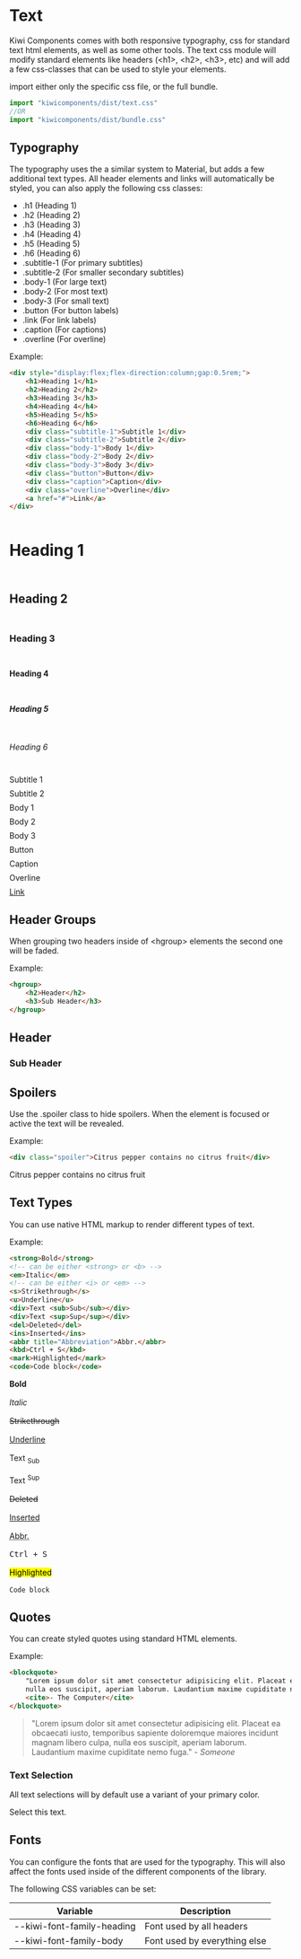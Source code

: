 # Text

Kiwi Components comes with both responsive typography, css for standard text html elements, as well as some other tools. The text css module will modify standard elements like headers (\<h1>, \<h2>, \<h3>, etc) and will add a few css-classes that can be used to style your elements.

import either only the specific css file, or the full bundle.

```javascript
import "kiwicomponents/dist/text.css"
//OR
import "kiwicomponents/dist/bundle.css"
```

## Typography

The typography uses the a similar system to Material, but adds a few additional text types. All header elements and links will automatically be styled, you can also apply the following css classes:

-   .h1 (Heading 1)
-   .h2 (Heading 2)
-   .h3 (Heading 3)
-   .h4 (Heading 4)
-   .h5 (Heading 5)
-   .h6 (Heading 6)
-   .subtitle-1 (For primary subtitles)
-   .subtitle-2 (For smaller secondary subtitles)
-   .body-1 (For large text)
-   .body-2 (For most text)
-   .body-3 (For small text)
-   .button (For button labels)
-   .link (For link labels)
-   .caption (For captions)
-   .overline (For overline)

Example:

```html
<div style="display:flex;flex-direction:column;gap:0.5rem;">
	<h1>Heading 1</h1>
	<h2>Heading 2</h2>
	<h3>Heading 3</h3>
	<h4>Heading 4</h4>
	<h5>Heading 5</h5>
	<h6>Heading 6</h6>
	<div class="subtitle-1">Subtitle 1</div>
	<div class="subtitle-2">Subtitle 2</div>
	<div class="body-1">Body 1</div>
	<div class="body-2">Body 2</div>
	<div class="body-3">Body 3</div>
	<div class="button">Button</div>
	<div class="caption">Caption</div>
	<div class="overline">Overline</div>
	<a href="#">Link</a>
</div>
```

<kiwi-scoped-demo>
<div style="display:flex;flex-direction:column;gap:0.5rem;">
    <h1>Heading 1</h1>
    <h2>Heading 2</h2>
    <h3>Heading 3</h3>
    <h4>Heading 4</h4>
    <h5>Heading 5</h5>
    <h6>Heading 6</h6>
    <div class="subtitle-1">Subtitle 1</div>
    <div class="subtitle-2">Subtitle 2</div>
    <div class="body-1">Body 1</div>
    <div class="body-2">Body 2</div>
    <div class="body-3">Body 3</div>
    <div class="button">Button</div>
    <div class="caption">Caption</div>
    <div class="overline">Overline</div>
	  <a href="#">Link</a>
</div>
</kiwi-scoped-demo>

## Header Groups

When grouping two headers inside of \<hgroup> elements the second one will be faded.

Example:

```html
<hgroup>
	<h2>Header</h2>
	<h3>Sub Header</h3>
</hgroup>
```

<kiwi-scoped-demo>
<hgroup>
  <h2>Header</h2>
  <h3>Sub Header</h3>
</hgroup>
</kiwi-scoped-demo>

## Spoilers

Use the .spoiler class to hide spoilers. When the element is focused or active the text will be revealed.

Example:

```html
<div class="spoiler">Citrus pepper contains no citrus fruit</div>
```

<kiwi-scoped-demo>
<div class="spoiler">Citrus pepper contains no citrus fruit</div>
</kiwi-scoped-demo>

## Text Types

You can use native HTML markup to render different types of text.

Example:

```html
<strong>Bold</strong>
<!-- can be either <strong> or <b> -->
<em>Italic</em>
<!-- can be either <i> or <em> -->
<s>Strikethrough</s>
<u>Underline</u>
<div>Text <sub>Sub</sub></div>
<div>Text <sup>Sup</sup></div>
<del>Deleted</del>
<ins>Inserted</ins>
<abbr title="Abbreviation">Abbr.</abbr>
<kbd>Ctrl + S</kbd>
<mark>Highlighted</mark>
<code>Code block</code>
```

<kiwi-scoped-demo>
<div style="display:flex;flex-direction:column;gap:1rem;">
<div><strong>Bold</strong></div>
<div><em>Italic</em></div>
<div><s>Strikethrough</s></div>
<div><u>Underline</u></div>
<div><div>Text <sub>Sub</sub></div></div>
<div><div>Text <sup>Sup</sup></div></div>
<div><del>Deleted</del></div>
<div><ins>Inserted</ins></div>
<div><abbr title="Abbreviation">Abbr.</abbr></div>
<div><kbd>Ctrl + S</kbd></div>
<div><mark>Highlighted</mark></div>
<div><code>Code block</code></div>
</div>
</kiwi-scoped-demo>

## Quotes

You can create styled quotes using standard HTML elements.

Example:

```html
<blockquote>
	"Lorem ipsum dolor sit amet consectetur adipisicing elit. Placeat ea obcaecati iusto, temporibus sapiente doloremque maiores incidunt magnam libero culpa,
	nulla eos suscipit, aperiam laborum. Laudantium maxime cupiditate nemo fuga."
	<cite>- The Computer</cite>
</blockquote>
```

<kiwi-scoped-demo>
  <blockquote>
    "Lorem ipsum dolor sit amet consectetur adipisicing elit. Placeat ea obcaecati iusto, temporibus sapiente
    doloremque maiores incidunt magnam libero culpa, nulla eos suscipit, aperiam laborum. Laudantium maxime
    cupiditate nemo fuga."
    <cite>- Someone</cite>
  </blockquote>
</kiwi-scoped-demo>

### Text Selection

All text selections will by default use a variant of your primary color.

<kiwi-scoped-demo>
<div>Select this text.</div>
</kiwi-scoped-demo>

## Fonts

You can configure the fonts that are used for the typography. This will also affect the fonts used inside of the different components of the library.

The following CSS variables can be set:

| Variable                   | Description                  |
| -------------------------- | ---------------------------- |
| --kiwi-font-family-heading | Font used by all headers     |
| --kiwi-font-family-body    | Font used by everything else |
